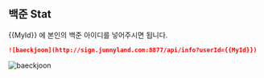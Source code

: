 ## 백준 Stat
{{MyId}} 에 본인의 백준 아이디를 넣어주시면 됩니다.
```markdown
![baeckjoon](http://sign.junnyland.com:8877/api/info?userId={{MyId}})
```

![baeckjoon](http://sign.junnyland.com:8877/api/info?userId=chbe5082)
